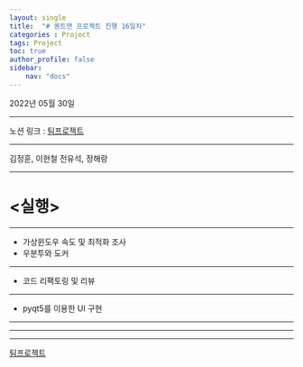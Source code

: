 ```yaml
---
layout: single
title:  "# 퀀트맨 프로젝트 진행 16일차"
categories : Project
tags: Project
toc: true
author_profile: false
sidebar:
    nav: "docs"
---
```


2022년 05월 30일

---

노션 링크 : [팀프로젝트](https://www.notion.so/1f98faad910b479abbd7f9aee5b48859)

---

김정훈, 이현철 전유석, 정해랑

---

# <실행>

---

- 가상윈도우 속도 및 최적화 조사
- 우분투와 도커

---

- 코드 리팩토링 및 리뷰

---

- pyqt5를 이용한 UI 구현

---

---

---

[팀프로젝트](https://www.notion.so/8bc894dc4f3d4e5b84911cf65242136a)


